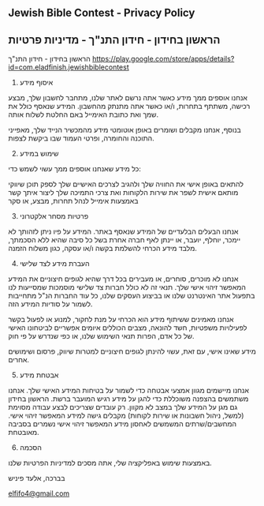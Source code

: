 ## Jewish Bible Contest - Privacy Policy
## הראשון בחידון - חידון התנ"ך - מדיניות פרטיות
הראשון בחידון - חידון התנ"ך
https://play.google.com/store/apps/details?id=com.eladfinish.jewishbiblecontest

1. איסוף מידע

אנחנו אוספים ממך מידע כאשר אתה נרשם לאתר שלנו, מתחבר לחשבון שלך, מבצע רכישה, משתתף בתחרות, ו/או כאשר אתה מתנתק מהחשבון. המידע שנאסף כולל את שמך ואת כתובת האימייל באם החלטת לשלוח אותה.

בנוסף, אנחנו מקבלים ושומרים באופן אוטומטי מידע מהמכשיר הנייד שלך, מאפייני התוכנה והחומרה, ופרטי העמוד שבו ביקשת לצפות.

2. שימוש במידע

כל מידע שאנחנו אוספים ממך עשוי לשמש כדי:

להתאים באופן אישי את החוויה שלך ולהגיב לצרכים האישיים שלך
לספק תוכן שיווקי מותאם אישית
לשפר את שירות הלקוחות ואת צרכי התמיכה שלך
ליצור איתך קשר באמצעות אימייל
לנהל תחרות, מבצע, או סקר
 
3. פרטיות מסחר אלקטרוני

אנחנו הבעלים הבלעדיים של המידע שנאסף באתר. המידע על פיו ניתן לזהותך לא יימכר, יוחלף, יועבר, או יינתן לאף חברה אחרת בשל כל סיבה שהיא ללא הסכמתך, מלבד מידע הכרחי להשלמת בקשה ו/או עסקה, כגון משלוח הזמנה.

4. העברת מידע לצד שלישי

אנחנו לא מוכרים, סוחרים, או מעבירים בכל דרך שהיא לגופים חיצוניים את המידע המאפשר זיהוי אישי שלך. תנאי זה לא כולל חברות צד שלישי מוסמכות שמסייעות לנו בתפעול אתר האינטרנט שלנו או בביצוע העסקים שלנו, כל עוד החברות הנ"ל מתחייבות לשמור על סודיות המידע הזה.

אנחנו מאמינים ששיתוף מידע הוא הכרחי על מנת לחקור, למנוע או לפעול בקשר לפעילויות משפטיות, חשד להונאה, מצבים הכוללים איומים אפשריים לביטחונו האישי של כל אדם, הפרות תנאי השימוש שלנו, או כפי שנדרש על פי חוק.

מידע שאינו אישי, עם זאת, עשוי להינתן לגופים חיצוניים למטרות שיווק, פרסום ושימושים אחרים.

5. אבטחת מידע

אנחנו מיישמים מגוון אמצעי אבטחה כדי לשמור על בטיחות המידע האישי שלך. אנחנו משתמשים בהצפנה משוכללת כדי להגן על מידע רגיש המועבר ברשת. הראשון בחידון גם מגן על המידע שלך במצב לא מקוון. רק עובדים שצריכים לבצע עבודה מסוימת (למשל, ניהול חשבונות או שירות לקוחות) מקבלים גישה למידע המאפשר זיהוי אישי. המחשבים/שרתים המשמשים לאחסון מידע המאפשר זיהוי אישי נשמרים בסביבה מאובטחת.

6. הסכמה

באמצעות שימוש באפליקציה שלי, אתה מסכים למדיניות הפרטיות שלנו.

בברכה,
אלעד פיניש

elfifo4@gmail.com
